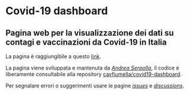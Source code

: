 # Covid-19 dashboard
## Pagina web per la visualizzazione dei dati su contagi e vaccinazioni da Covid-19 in Italia

La pagina è raggiungibile a questo [link](http://cavfiumella.it:8504).

La pagina viene sviluppata e mantenuta da [_Andrea Serpolla_](https://github.com/cavfiumella), il codice è liberamente consultabile alla repository [cavfiumella/covid19-dashboard](https://github.com/cavfiumella/covid19-dashboard).

Per segnalare errori o suggerimenti usare le pagine [_issues_](https://github.com/cavfiumella/covid19-dashboard/issues) e [_discussions_](https://github.com/cavfiumella/covid19-dashboard/discussions).
